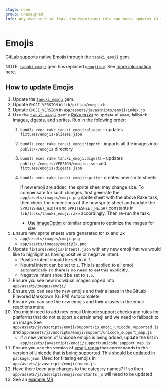 ```yaml
---
stage: none
group: unassigned
info: Any user with at least the Maintainer role can merge updates to this content. For details, see https://docs.gitlab.com/ee/development/development_processes.html#development-guidelines-review.
---
```


# Emojis

GitLab supports native Emojis through the [`tanuki_emoji`](https://gitlab.com/gitlab-org/ruby/gems/tanuki_emoji) gem.

NOTE:
[`tanuki_emoji`](https://gitlab.com/gitlab-org/ruby/gems/tanuki_emoji) gem has replaced [`gemojione`](https://github.com/bonusly/gemojione). See [more information here](https://gitlab.com/gitlab-org/gitlab/-/issues/429653#note_1931385720).

## How to update Emojis

1. Update the [`tanuki_emoji`](https://gitlab.com/gitlab-org/ruby/gems/tanuki_emoji) gem.
1. Update `EMOJI_VERSION` in `lib/gitlab/emoji.rb`
1. Update `EMOJI_VERSION` in `app/assets/javascripts/emoji/index.js`
1. Use the [`tanuki_emoji`](https://gitlab.com/gitlab-org/ruby/gems/tanuki_emoji) gem's [Rake tasks](../rake_tasks.md) to update aliases, fallback images, digests, and sprites. Run in the following order:
   1. `bundle exec rake tanuki_emoji:aliases` - updates `fixtures/emojis/aliases.json`
   1. `bundle exec rake tanuki_emoji:import` - imports all the images into `public/-/emojis` directory
   1. `bundle exec rake tanuki_emoji:digests` - updates `public/-/emojis/VERSION/emojis.json` and `fixtures/emojis/digests.json`
   1. `bundle exec rake tanuki_emoji:sprite` - creates new sprite sheets

      If new emoji are added, the sprite sheet may change size. To compensate for
      such changes, first generate the `app/assets/images/emoji.png` sprite sheet with the above Rake
      task, then check the dimensions of the new sprite sheet and update the
      `SPRITESHEET_WIDTH` and `SPRITESHEET_HEIGHT` constants in `lib/tasks/tanuki_emoji.rake` accordingly.
      Then re-run the task.

      - Use [ImageOptim](https://imageoptim.com) or similar program to optimize the images for size
1. Ensure new sprite sheets were generated for 1x and 2x
   - `app/assets/images/emoji.png`
   - `app/assets/images/emoji@2x.png`
1. Update `fixtures/emojis/intents.json` with any new emoji that we would like to highlight as having positive or negative intent.
   - Positive intent should be set to `0.5`.
   - Neutral intent can be set to `1`. This is applied to all emoji automatically so there is no need to set this explicitly.
   - Negative intent should be set to `1.5`.
1. Ensure you see new individual images copied into `app/assets/images/emoji/`
1. Ensure you can see the new emojis and their aliases in the GitLab Flavored Markdown (GLFM) Autocomplete
1. Ensure you can see the new emojis and their aliases in the emoji reactions menu
1. You might need to add new emoji Unicode support checks and rules for platforms
   that do not support a certain emoji and we need to fallback to an image.
   See `app/assets/javascripts/emoji/support/is_emoji_unicode_supported.js`
   and `app/assets/javascripts/emoji/support/unicode_support_map.js`
   - if a new version of Unicode emojis is being added, update the list in `app/assets/javascripts/emoji/support/unicode_support_map.js`
1. Ensure you use the version of [emoji-regex](https://github.com/mathiasbynens/emoji-regex) that corresponds
   to the version of Unicode that is being supported. This should be updated in `package.json`. Used for
   filtering emojis in `app/assets/javascripts/emoji/index.js`.
1. Have there been any changes to the category names? If so then `app/assets/javascripts/emoji/constants.js`
   will need to be updated
1. See an [example MR](https://gitlab.com/gitlab-org/gitlab/-/merge_requests/166790)
